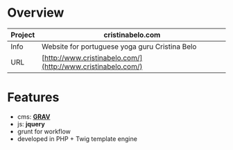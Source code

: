 # Overview

Project | cristinabelo.com
--- | ---
Info | Website for portuguese yoga guru Cristina Belo
URL | [http://www.cristinabelo.com/](http://www.cristinabelo.com/)

# Features
- cms: [**GRAV**](http://getgrav.org/)
- js: **jquery**
- grunt for workflow
- developed in PHP + Twig template engine

